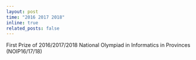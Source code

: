 ```yaml
---
layout: post
time: "2016 2017 2018"
inline: true
related_posts: false
---
```


First Prize of 2016/2017/2018 National Olympiad in Informatics in Provinces (NOIP16/17/18)
